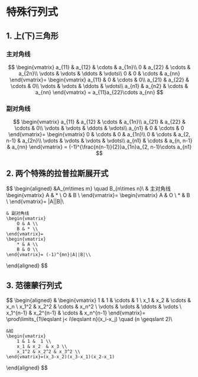 # 特殊行列式

## 1. 上(下)三角形

### 主对角线

$$
\begin{vmatrix}
	a_{11} & a_{12} & \cdots & a_{1n}\\
	0 & a_{22} & \cdots & a_{2n}\\
	\vdots & \vdots & \ddots  & \vdots\\
	0 & 0 & \cdots & a_{nn}
\end{vmatrix}=
\begin{vmatrix}
	a_{11} & 0 & \cdots & 0\\
	a_{21} & a_{22} & \cdots & 0\\
	\vdots & \vdots & \ddots  & \vdots\\
	a_{n1} & a_{n2} & \cdots & a_{nn}
\end{vmatrix}
= a_{11}a_{22}\cdots a_{nn}
$$

### 副对角线

$$
\begin{vmatrix}
	a_{11} & a_{12} & \cdots & a_{1n}\\
	a_{21} & a_{22} & \cdots & 0\\
	\vdots & \vdots & \ddots  & \vdots\\
	a_{n1} & 0 & \cdots & 0
\end{vmatrix}=
\begin{vmatrix}
	0 & \cdots & 0 & a_{1n}\\
	0 & \cdots & a_{2, n-1} & a_{2n}\\
	\vdots & \vdots & \vdots  & \vdots\\
	a_{n1} & \cdots & a_{n, n-1} & a_{nn}
\end{vmatrix}
= (-1)^{\frac{n(n-1)}{2}}a_{1n}a_{2, n-1}\cdots a_{n1}
$$

## 2. 两个特殊的拉普拉斯展开式

$$
\begin{aligned}
	&A_{m\times m} \quad B_{n\times n}\\
	& 主对角线
	\begin{vmatrix}
		A & * \\
		O & B \\
	\end{vmatrix}=
	\begin{vmatrix}
		A & O \\
		* & B \\
	\end{vmatrix}= |A||B|\\

	& 副对角线
	\begin{vmatrix}
		O & A \\
		B & * \\
	\end{vmatrix}=
	\begin{vmatrix}
		* & A \\
		B & O \\
	\end{vmatrix}= (-1)^{mn}|A||B|\\
\end{aligned}
$$

## 3. 范德蒙行列式

$$
\begin{aligned}
	&
	\begin{vmatrix}
		1 & 1 & \cdots & 1 \\
		x_1 & x_2 & \cdots & x_n \\
		x_1^2 & x_2^2 & \cdots & x_n^2 \\
		\vdots & \vdots & \ddots & \vdots \\
		x_1^{n-1} & x_2^{n-1} & \cdots & x_n^{n-1}
	\end{vmatrix}=
	\prod\limits_{1\leqslant j< i\leqslant n}(x_i-x_j) \quad (n \geqslant 2)\\

	&如
	\begin{vmatrix}
		1 & 1 &  1 \\
		x_1 & x_2  & x_3 \\
		x_1^2 & x_2^2 & x_3^2 \\
	\end{vmatrix}=(x_3-x_2)(x_3-x_1)(x_2-x_1)
\end{aligned}
$$

